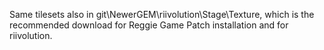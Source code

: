 Same tilesets also in git\NewerGEM\riivolution\Stage\Texture, which is the recommended download for Reggie Game Patch installation and for riivolution.
